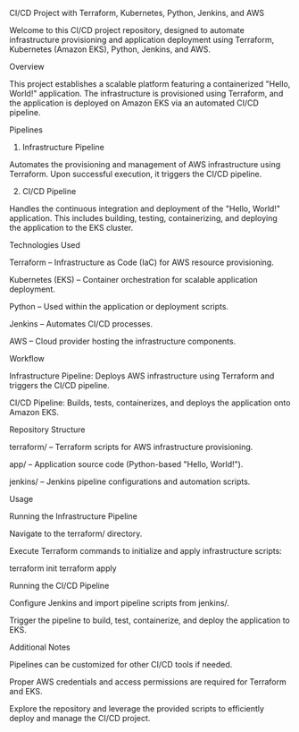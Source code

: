 CI/CD Project with Terraform, Kubernetes, Python, Jenkins, and AWS

Welcome to this CI/CD project repository, designed to automate infrastructure provisioning and application deployment using Terraform, Kubernetes (Amazon EKS), Python, Jenkins, and AWS.

Overview

This project establishes a scalable platform featuring a containerized "Hello, World!" application. The infrastructure is provisioned using Terraform, and the application is deployed on Amazon EKS via an automated CI/CD pipeline.

Pipelines

1. Infrastructure Pipeline

Automates the provisioning and management of AWS infrastructure using Terraform. Upon successful execution, it triggers the CI/CD pipeline.

2. CI/CD Pipeline

Handles the continuous integration and deployment of the "Hello, World!" application. This includes building, testing, containerizing, and deploying the application to the EKS cluster.

Technologies Used

Terraform – Infrastructure as Code (IaC) for AWS resource provisioning.

Kubernetes (EKS) – Container orchestration for scalable application deployment.

Python – Used within the application or deployment scripts.

Jenkins – Automates CI/CD processes.

AWS – Cloud provider hosting the infrastructure components.

Workflow

Infrastructure Pipeline: Deploys AWS infrastructure using Terraform and triggers the CI/CD pipeline.

CI/CD Pipeline: Builds, tests, containerizes, and deploys the application onto Amazon EKS.

Repository Structure

terraform/ – Terraform scripts for AWS infrastructure provisioning.

app/ – Application source code (Python-based "Hello, World!").

jenkins/ – Jenkins pipeline configurations and automation scripts.

Usage

Running the Infrastructure Pipeline

Navigate to the terraform/ directory.

Execute Terraform commands to initialize and apply infrastructure scripts:

terraform init
terraform apply

Running the CI/CD Pipeline

Configure Jenkins and import pipeline scripts from jenkins/.

Trigger the pipeline to build, test, containerize, and deploy the application to EKS.

Additional Notes

Pipelines can be customized for other CI/CD tools if needed.

Proper AWS credentials and access permissions are required for Terraform and EKS.

Explore the repository and leverage the provided scripts to efficiently deploy and manage the CI/CD project.



